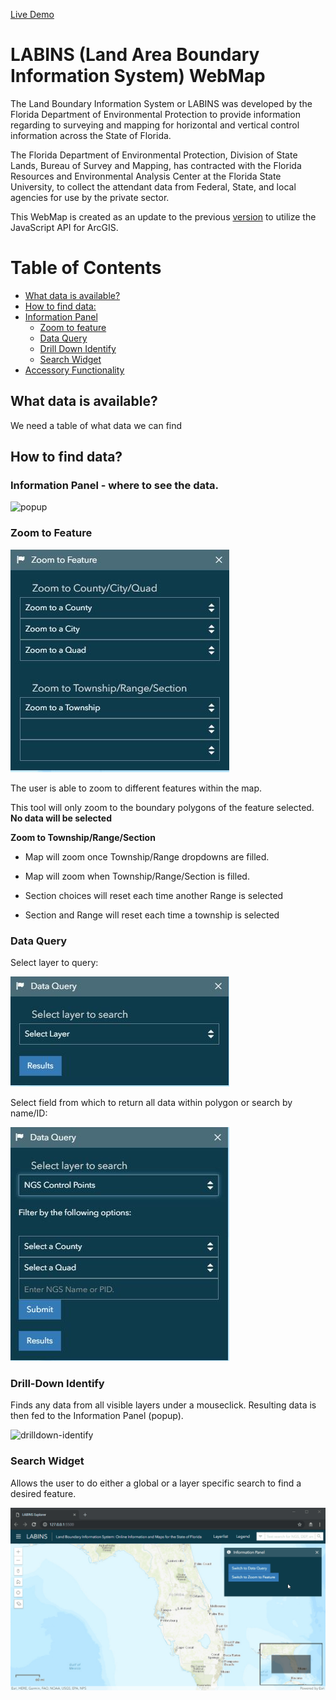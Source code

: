 [Live Demo](https://htmlpreview.github.io/?https://github.com/FREAC/LABINS/blob/master/index.html)


# LABINS (Land Area Boundary Information System) WebMap

The Land Boundary Information System or LABINS was developed by the Florida Department of Environmental Protection to provide information regarding to surveying and mapping for horizontal and vertical control information across the State of Florida. 

The Florida Department of Environmental Protection, Division of State Lands, Bureau of Survey and Mapping, has contracted with the Florida Resources and Environmental Analysis Center at the Florida State University, to collect the attendant data from Federal, State, and local agencies for use by the private sector.

This WebMap is created as an update to the previous [version](http://labins.org/map/index.html) to utilize the JavaScript API for ArcGIS.



# Table of Contents
- [What data is available?](#what-data-is-available)
- [How to find data:](#how-to-find-data)
- [Information Panel](#information-panel)
  - [Zoom to feature](#zoom-to-feature)
  - [Data Query](#data-query)
  - [Drill Down Identify](#drill-down-identify)
  - [Search Widget](#search-widget)
- [Accessory Functionality](#accessory-functionality)




<!-- toc -->

## What data is available?

We need a table of what data we can find

## How to find data?

### Information Panel - where to see the data.

![popup](docs/images/popup.gif)

### Zoom to Feature
![zoom_to_feature](docs/images/zoom-to-feature.JPG)

The user is able to zoom to different features within the map.

This tool will only zoom to the boundary polygons of the feature selected. **No data will be selected**

**Zoom to Township/Range/Section**  
  - Map will zoom once Township/Range dropdowns are filled.
  - Map will zoom when Township/Range/Section is filled.

  - Section choices will reset each time another Range is selected
  - Section and Range will reset each time a township is selected

### Data Query

Select layer to query:

![dataquery-selectlayer](docs/images/dataquery-selectlayer.JPG)

Select field from which to return all data within polygon or search by name/ID:

![dataquery-selectattribute](docs/images/dataquery-selectattribute.JPG)

### Drill-Down Identify

Finds any data from all visible layers under a mouseclick. Resulting data is then fed to the Information Panel (popup).

![drilldown-identify](docs/images/drilldown-identify.gif)

### Search Widget

Allows the user to do either a global or a layer specific search to find a desired feature.

![search-bar](docs/images/search-bar.gif)
